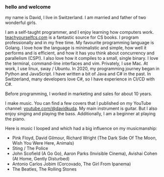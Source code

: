 ### hello and welcome

my name is David, I live in Switzerland.
I am married and father of two wonderful girls.

I am a self-taught programmer, and I enjoy learning how computers work.
[teachyourselfcs.com](www.teachyourselfcs.com) is a fantastic source for CS books.
I program professionally and in my free time.
My favourite programming language is Golang.
I love how the language is minimalistic and simple, how well it performs and is efficient, and how it has you think about concurrency and parallelism (CSP!).
I also love how it compiles to a small, single binary.
I love the terminal, command-line interfaces and vim.
Privately, I use Mac.
At work, I use linux, sway / Ubuntu.
In 2020, my programming journey began in Python and JavaScript.
I have written a bit of Java and C# in the past.
In Switzerland, many developers love C#, so I have experience in CI/CD with C#.

Before programming, I worked in marketing and sales for about 10 years.

I make music.
You can find a few covers that I published on my YouTube channel: [youtube.com/@davidkuda](https://youtube.com/@davidkuda).
My main instrument is guitar.
But I also enjoy singing and playing the bass.
Additionally, I am a beginner at playing the piano.

Here is music I looped and which had a big influence on my musicmanship:

- Pink Floyd, David Gilmour, Richard Wright (The Dark Side Of The Moon, Wish You Were Here, Animals)
- Sting / The Police
- John Scofield (A Go Go), Aaron Parks (Invisible Cinema), Avishai Cohen (At Home, Gently Disturbed)
- Antonio Carlos Jobim (Corcovado, The Girl From Ipanema)
- The Beatles, The Rolling Stones
